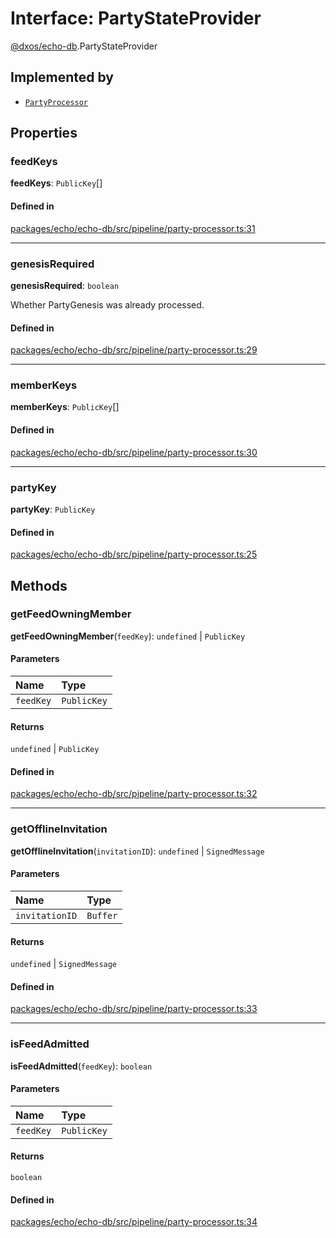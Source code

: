 # Interface: PartyStateProvider

[@dxos/echo-db](../modules/dxos_echo_db.md).PartyStateProvider

## Implemented by

- [`PartyProcessor`](../classes/dxos_echo_db.PartyProcessor.md)

## Properties

### feedKeys

 **feedKeys**: `PublicKey`[]

#### Defined in

[packages/echo/echo-db/src/pipeline/party-processor.ts:31](https://github.com/dxos/dxos/blob/db8188dae/packages/echo/echo-db/src/pipeline/party-processor.ts#L31)

___

### genesisRequired

 **genesisRequired**: `boolean`

Whether PartyGenesis was already processed.

#### Defined in

[packages/echo/echo-db/src/pipeline/party-processor.ts:29](https://github.com/dxos/dxos/blob/db8188dae/packages/echo/echo-db/src/pipeline/party-processor.ts#L29)

___

### memberKeys

 **memberKeys**: `PublicKey`[]

#### Defined in

[packages/echo/echo-db/src/pipeline/party-processor.ts:30](https://github.com/dxos/dxos/blob/db8188dae/packages/echo/echo-db/src/pipeline/party-processor.ts#L30)

___

### partyKey

 **partyKey**: `PublicKey`

#### Defined in

[packages/echo/echo-db/src/pipeline/party-processor.ts:25](https://github.com/dxos/dxos/blob/db8188dae/packages/echo/echo-db/src/pipeline/party-processor.ts#L25)

## Methods

### getFeedOwningMember

**getFeedOwningMember**(`feedKey`): `undefined` \| `PublicKey`

#### Parameters

| Name | Type |
| :------ | :------ |
| `feedKey` | `PublicKey` |

#### Returns

`undefined` \| `PublicKey`

#### Defined in

[packages/echo/echo-db/src/pipeline/party-processor.ts:32](https://github.com/dxos/dxos/blob/db8188dae/packages/echo/echo-db/src/pipeline/party-processor.ts#L32)

___

### getOfflineInvitation

**getOfflineInvitation**(`invitationID`): `undefined` \| `SignedMessage`

#### Parameters

| Name | Type |
| :------ | :------ |
| `invitationID` | `Buffer` |

#### Returns

`undefined` \| `SignedMessage`

#### Defined in

[packages/echo/echo-db/src/pipeline/party-processor.ts:33](https://github.com/dxos/dxos/blob/db8188dae/packages/echo/echo-db/src/pipeline/party-processor.ts#L33)

___

### isFeedAdmitted

**isFeedAdmitted**(`feedKey`): `boolean`

#### Parameters

| Name | Type |
| :------ | :------ |
| `feedKey` | `PublicKey` |

#### Returns

`boolean`

#### Defined in

[packages/echo/echo-db/src/pipeline/party-processor.ts:34](https://github.com/dxos/dxos/blob/db8188dae/packages/echo/echo-db/src/pipeline/party-processor.ts#L34)
